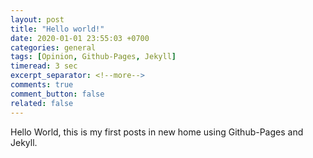 ```yaml
---
layout: post
title: "Hello world!"
date: 2020-01-01 23:55:03 +0700
categories: general
tags: [Opinion, Github-Pages, Jekyll]
timeread: 3 sec
excerpt_separator: <!--more-->
comments: true
comment_button: false
related: false
---
```

Hello World, this is my first posts in new home using Github-Pages and Jekyll.